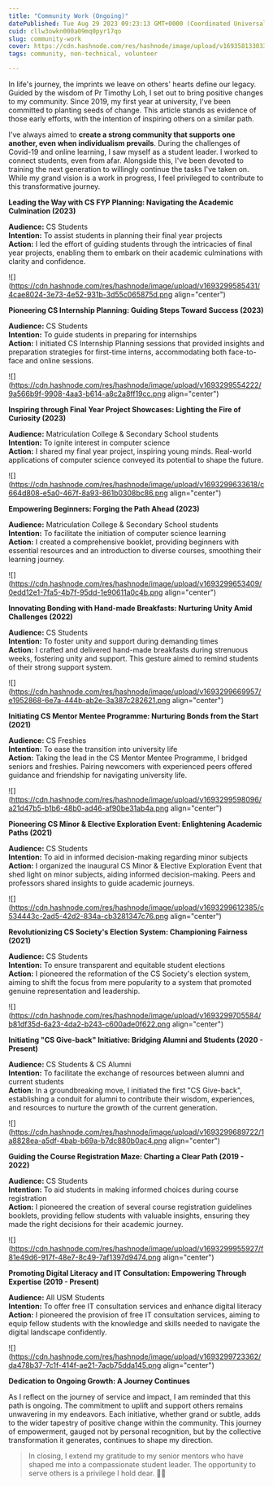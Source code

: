 ```yaml
---
title: "Community Work (Ongoing)"
datePublished: Tue Aug 29 2023 09:23:13 GMT+0000 (Coordinated Universal Time)
cuid: cllw3owkn000a09mq0pyr17qo
slug: community-work
cover: https://cdn.hashnode.com/res/hashnode/image/upload/v1693581330336/22b130ad-0f4f-490d-b3d6-a906dfd39299.png
tags: community, non-technical, volunteer

---
```


In life's journey, the imprints we leave on others' hearts define our legacy. Guided by the wisdom of Pr Timothy Loh, I set out to bring positive changes to my community. Since 2019, my first year at university, I've been committed to planting seeds of change. This article stands as evidence of those early efforts, with the intention of inspiring others on a similar path.

I've always aimed to **create a strong community that supports one another, even when individualism prevails**. During the challenges of Covid-19 and online learning, I saw myself as a student leader. I worked to connect students, even from afar. Alongside this, I've been devoted to training the next generation to willingly continue the tasks I've taken on. While my grand vision is a work in progress, I feel privileged to contribute to this transformative journey.

**Leading the Way with CS FYP Planning: Navigating the Academic Culmination (2023)**

**Audience:** CS Students  
**Intention:** To assist students in planning their final year projects  
**Action:** I led the effort of guiding students through the intricacies of final year projects, enabling them to embark on their academic culminations with clarity and confidence.

![](https://cdn.hashnode.com/res/hashnode/image/upload/v1693299585431/4cae8024-3e73-4e52-931b-3d55c065875d.png align="center")

**Pioneering CS Internship Planning: Guiding Steps Toward Success (2023)**

**Audience:** CS Students  
**Intention:** To guide students in preparing for internships  
**Action:** I initiated CS Internship Planning sessions that provided insights and preparation strategies for first-time interns, accommodating both face-to-face and online sessions.

![](https://cdn.hashnode.com/res/hashnode/image/upload/v1693299554222/9a566b9f-9908-4aa3-b614-a8c2a8ff19cc.png align="center")

**Inspiring through Final Year Project Showcases: Lighting the Fire of Curiosity (2023)**

**Audience:** Matriculation College & Secondary School students  
**Intention:** To ignite interest in computer science  
**Action:** I shared my final year project, inspiring young minds. Real-world applications of computer science conveyed its potential to shape the future.

![](https://cdn.hashnode.com/res/hashnode/image/upload/v1693299633618/c664d808-e5a0-467f-8a93-861b0308bc86.png align="center")

**Empowering Beginners: Forging the Path Ahead (2023)**

**Audience:** Matriculation College & Secondary School students  
**Intention:** To facilitate the initiation of computer science learning  
**Action:** I created a comprehensive booklet, providing beginners with essential resources and an introduction to diverse courses, smoothing their learning journey.

![](https://cdn.hashnode.com/res/hashnode/image/upload/v1693299653409/0edd12e1-7fa5-4b7f-95dd-1e90611a0c4b.png align="center")

**Innovating Bonding with Hand-made Breakfasts: Nurturing Unity Amid Challenges (2022)**

**Audience:** CS Students  
**Intention:** To foster unity and support during demanding times  
**Action:** I crafted and delivered hand-made breakfasts during strenuous weeks, fostering unity and support. This gesture aimed to remind students of their strong support system.

![](https://cdn.hashnode.com/res/hashnode/image/upload/v1693299669957/e1952868-6e7a-444b-ab2e-3a387c282621.png align="center")

**Initiating CS Mentor Mentee Programme: Nurturing Bonds from the Start (2021)**

**Audience:** CS Freshies  
**Intention:** To ease the transition into university life  
**Action:** Taking the lead in the CS Mentor Mentee Programme, I bridged seniors and freshies. Pairing newcomers with experienced peers offered guidance and friendship for navigating university life.

![](https://cdn.hashnode.com/res/hashnode/image/upload/v1693299598096/a21d47b5-b1b6-48b0-ad46-af90be31ab4a.png align="center")

**Pioneering CS Minor & Elective Exploration Event: Enlightening Academic Paths (2021)**

**Audience:** CS Students  
**Intention:** To aid in informed decision-making regarding minor subjects  
**Action:** I organized the inaugural CS Minor & Elective Exploration Event that shed light on minor subjects, aiding informed decision-making. Peers and professors shared insights to guide academic journeys.

![](https://cdn.hashnode.com/res/hashnode/image/upload/v1693299612385/c534443c-2ad5-42d2-834a-cb3281347c76.png align="center")

**Revolutionizing CS Society's Election System: Championing Fairness (2021)**

**Audience:** CS Students  
**Intention:** To ensure transparent and equitable student elections  
**Action:** I pioneered the reformation of the CS Society's election system, aiming to shift the focus from mere popularity to a system that promoted genuine representation and leadership.

![](https://cdn.hashnode.com/res/hashnode/image/upload/v1693299705584/b81df35d-6a23-4da2-b243-c600ade0f622.png align="center")

**Initiating "CS Give-back" Initiative: Bridging Alumni and Students (2020 - Present)**

**Audience:** CS Students & CS Alumni  
**Intention:** To facilitate the exchange of resources between alumni and current students  
**Action:** In a groundbreaking move, I initiated the first "CS Give-back", establishing a conduit for alumni to contribute their wisdom, experiences, and resources to nurture the growth of the current generation.

![](https://cdn.hashnode.com/res/hashnode/image/upload/v1693299689722/1a8828ea-a5df-4bab-b69a-b7dc880b0ac4.png align="center")

**Guiding the Course Registration Maze: Charting a Clear Path (2019 - 2022)**

**Audience:** CS Students  
**Intention:** To aid students in making informed choices during course registration  
**Action:** I pioneered the creation of several course registration guidelines booklets, providing fellow students with valuable insights, ensuring they made the right decisions for their academic journey.

![](https://cdn.hashnode.com/res/hashnode/image/upload/v1693299955927/f81e49d6-917f-48e7-8c49-7af1397d9474.png align="center")

**Promoting Digital Literacy and IT Consultation: Empowering Through Expertise (2019 - Present)**

**Audience:** All USM Students  
**Intention:** To offer free IT consultation services and enhance digital literacy  
**Action:** I pioneered the provision of free IT consultation services, aiming to equip fellow students with the knowledge and skills needed to navigate the digital landscape confidently.

![](https://cdn.hashnode.com/res/hashnode/image/upload/v1693299723362/da478b37-7c1f-414f-ae21-7acb75dda145.png align="center")

**Dedication to Ongoing Growth: A Journey Continues**

As I reflect on the journey of service and impact, I am reminded that this path is ongoing. The commitment to uplift and support others remains unwavering in my endeavors. Each initiative, whether grand or subtle, adds to the wider tapestry of positive change within the community. This journey of empowerment, gauged not by personal recognition, but by the collective transformation it generates, continues to shape my direction.

> In closing, I extend my gratitude to my senior mentors who have shaped me into a compassionate student leader. The opportunity to serve others is a privilege I hold dear. 💟💟